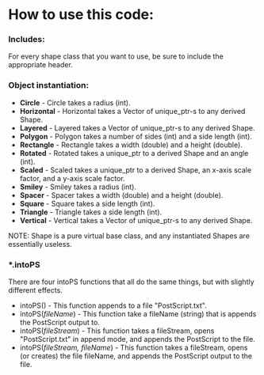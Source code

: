 # How to use this code:

### Includes:

For every shape class that you want to use, be sure to include the appropriate header.

### Object instantiation:

- **Circle** - Circle takes a radius (int).
- **Horizontal** - Horizontal takes a Vector of unique\_ptr-s to any derived Shape.
- **Layered** - Layered takes a Vector of unique\_ptr-s to any derived Shape.
- **Polygon** - Polygon takes a number of sides (int) and a side length (int).
- **Rectangle** - Rectangle takes a width (double) and a height (double).
- **Rotated** - Rotated takes a unique\_ptr to a derived Shape and an angle (int).
- **Scaled** - Scaled takes a unique\_ptr to a derived Shape, an x-axis scale factor, and a y-axis scale factor.
- **Smiley** - Smiley takes a radius (int).
- **Spacer** - Spacer takes a width (double) and a height (double).
- **Square** - Square takes a side length (int).
- **Triangle** - Triangle takes a side length (int).
- **Vertical** - Vertical takes a Vector of unique\_ptr-s to any derived Shape.

NOTE: Shape is a pure virtual base class, and any instantiated Shapes are essentially useless.

### \*.intoPS

There are four intoPS functions that all do the same things, but with slightly different effects.

- intoPS() - This function appends to a file "PostScript.txt".
- intoPS(_fileName_) - This function take a fileName (string) that is appends the PostScript output to.
- intoPS(_fileStream_) - This function takes a fileStream, opens "PostScript.txt" in append mode, and appends the PostScript to the file.
- intoPS(_fileStream, fileName_) - This function takes a fileStream, opens (or creates) the file fileName, and appends the PostScript output to the file.


